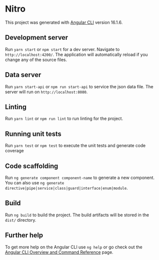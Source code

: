 # Nitro

This project was generated with [Angular CLI](https://github.com/angular/angular-cli) version 16.1.6.

## Development server

Run `yarn start` or `npm start` for a dev server. Navigate to `http://localhost:4200/`. The application will automatically reload if you change any of the source files.

## Data server

Run `yarn start-api` or `npm run start-api` to service the json data file. The server will run on `http://localhost:8080`.

## Linting

Run `yarn lint` or `npm run lint` to run linting for the project.

## Running unit tests

Run `yarn test` or `npm test` to execute the unit tests and generate code coverage

## Code scaffolding

Run `ng generate component component-name` to generate a new component. You can also use `ng generate directive|pipe|service|class|guard|interface|enum|module`.

## Build

Run `ng build` to build the project. The build artifacts will be stored in the `dist/` directory.

## Further help

To get more help on the Angular CLI use `ng help` or go check out the [Angular CLI Overview and Command Reference](https://angular.io/cli) page.
